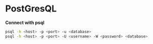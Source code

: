 # PostGresQL

**Connect with psql**
```bash
psql -h <host> -p <port> -u <database>
psql -h <host> -p <port> -U <username> -W <password> <database>
```
